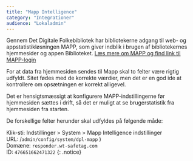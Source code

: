 ```yaml
---
title: "Mapp Intelligence"
category: "Integrationer"
audience: "Lokaladmin"
---
```

Gennem Det Digitale Folkebibliotek har bibliotekerne adgang til web- og appstatistikløsningen MAPP, som giver indblik i brugen af bibliotekernes hjemmesider og appen Biblioteket. [Læs mere om MAPP og find link til MAPP-login](https://detdigitalefolkebibliotek.dk/section/i-brug-paa-biblioteket/bibliotekernes-web-og-appstatistik)

For at data fra hjemmesiden sendes til Mapp skal to felter være rigtig udfyldt. Sitet fødes med de korrekte værdier, men det er en god ide at kontrollere om opsætningen er korrekt alligevel.

Det er hensigtsmæssigt at konfigurere MAPP-indstillingerne før hjemmesiden sættes i drift, så det er muligt at se brugerstatistik fra hjemmesiden fra starten.

De forskellige felter herunder skal udfyldes på følgende måde:

Klik-sti: Indstillinger > System > Mapp Intelligence indstillinger 
\
URL: /`admin/config/system/dpl-mapp` )
\
Domæne: `responder.wt-safetag.com`
\
ID: `476651662471322`
{: .notice}
